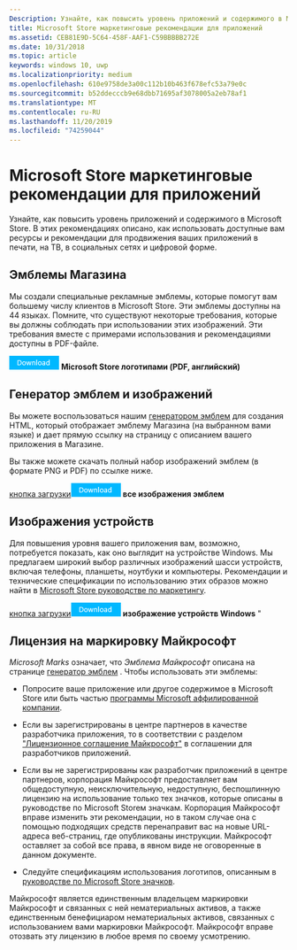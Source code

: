 ```yaml
---
Description: Узнайте, как повысить уровень приложений и содержимого в Microsoft Store. В этих рекомендациях описано, как использовать доступные вам ресурсы и рекомендации для продвижения ваших приложений в печати, на ТВ, в социальных сетях и цифровой форме.
title: Microsoft Store маркетинговые рекомендации для приложений
ms.assetid: CEB81E9D-5C64-458F-AAF1-C59BBBBB272E
ms.date: 10/31/2018
ms.topic: article
keywords: windows 10, uwp
ms.localizationpriority: medium
ms.openlocfilehash: 610e9758de3a00c112b10b463f678efc53a79e0c
ms.sourcegitcommit: b52ddecccb9e68dbb71695af3078005a2eb78af1
ms.translationtype: MT
ms.contentlocale: ru-RU
ms.lasthandoff: 11/20/2019
ms.locfileid: "74259044"
---
```

# <a name="microsoft-store-marketing-guidelines-for-apps"></a>Microsoft Store маркетинговые рекомендации для приложений

Узнайте, как повысить уровень приложений и содержимого в Microsoft Store. В этих рекомендациях описано, как использовать доступные вам ресурсы и рекомендации для продвижения ваших приложений в печати, на ТВ, в социальных сетях и цифровой форме.

## <a name="store-badges"></a>Эмблемы Магазина

Мы создали специальные рекламные эмблемы, которые помогут вам большему числу клиентов в Microsoft Store. Эти эмблемы доступны на 44 языках. Помните, что существуют некоторые требования, которые вы должны соблюдать при использовании этих изображений. Эти требования вместе с примерами использования и рекомендациями доступны в PDF-файле.

[![кнопки загрузки](images/downloadbutton.png)](https://go.microsoft.com/fwlink/p/?LinkId=529769) **Microsoft Store логотипами (PDF, английский)**


## <a name="badge-generator-and-images"></a>Генератор эмблем и изображений

Вы можете воспользоваться нашим [генератором эмблем](https://developer.microsoft.com/store/badges) для создания HTML, который отображает эмблему Магазина (на выбранном вами языке) и дает прямую ссылку на страницу с описанием вашего приложения в Магазине.

Вы также можете скачать полный набор изображений эмблем (в формате PNG и PDF) по ссылке ниже.

[кнопка загрузки![](images/downloadbutton.png)](https://go.microsoft.com/fwlink/p/?LinkId=529771) **все изображения эмблем**


## <a name="device-images"></a>Изображения устройств

Для повышения уровня вашего приложения вам, возможно, потребуется показать, как оно выглядит на устройстве Windows. Мы предлагаем широкий выбор различных изображений шасси устройств, включая телефоны, планшеты, ноутбуки и компьютеры. Рекомендации и технические спецификации по использованию этих образов можно найти в [Microsoft Store руководстве по маркетингу](https://go.microsoft.com/fwlink/p/?LinkId=529769).

[кнопка загрузки!["](images/downloadbutton.png)](https://go.microsoft.com/fwlink/p/?LinkId=533057) **изображение устройств Windows** "

## <a name="license-to-microsoft-marks"></a>Лицензия на маркировку Майкрософт

*Microsoft Marks* означает, что *Эмблема Майкрософт* описана на странице [генератор эмблем](https://developer.microsoft.com/store/badges) . Чтобы использовать эти эмблемы:

-   Попросите ваше приложение или другое содержимое в Microsoft Store или быть частью [программы Microsoft аффилированной компании](https://www.microsoftaffiliates.com/).

-   Если вы зарегистрированы в центре партнеров в качестве разработчика приложения, то в соответствии с разделом ["Лицензионное соглашение Майкрософт"](https://docs.microsoft.com/legal/windows/agreements/app-developer-agreement#license_to_mark) в соглашении для разработчиков приложений.

-   Если вы не зарегистрированы как разработчик приложений в центре партнеров, корпорация Майкрософт предоставляет вам общедоступную, неисключительную, недоступную, беспошлинную лицензию на использование только тех значков, которые описаны в руководстве по Microsoft Storeм значкам. Корпорация Майкрософт вправе изменить эти рекомендации, но в таком случае она с помощью подходящих средств перенаправит вас на новые URL-адреса веб-страниц, где опубликованы инструкции. Майкрософт оставляет за собой все права, в явном виде не оговоренные в данном документе.

-   Следуйте спецификациям использования логотипов, описанным в [руководстве по Microsoft Store значков](https://go.microsoft.com/fwlink/p/?LinkId=529769).

Майкрософт является единственным владельцем маркировки Майкрософт и связанных с ней нематериальных активов, а также единственным бенефициаром нематериальных активов, связанных с использованием вами маркировки Майкрософт. Майкрософт вправе отозвать эту лицензию в любое время по своему усмотрению.

 

 




